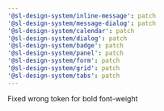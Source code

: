 ```yaml
---
'@sl-design-system/inline-message': patch
'@sl-design-system/message-dialog': patch
'@sl-design-system/calendar': patch
'@sl-design-system/dialog': patch
'@sl-design-system/badge': patch
'@sl-design-system/panel': patch
'@sl-design-system/form': patch
'@sl-design-system/grid': patch
'@sl-design-system/tabs': patch
---
```


Fixed wrong token for bold font-weight
